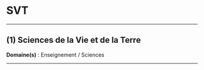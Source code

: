 # SVT

--------------------

## (1) Sciences de la Vie et de la Terre

**Domaine(s)** : Enseignement / Sciences

--------------------